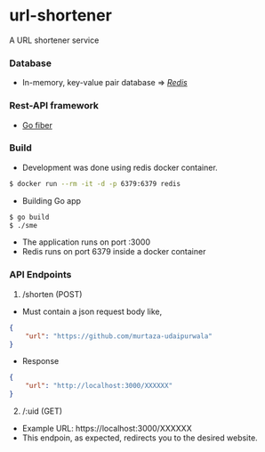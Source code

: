# url-shortener
A URL shortener service

### Database
- In-memory, key-value pair database => [*Redis*](https://redis.io/)

### Rest-API framework
- [Go fiber](https://gofiber.io/)

### Build
- Development was done using redis docker container.
```bash
$ docker run --rm -it -d -p 6379:6379 redis
```

- Building Go app
```bash
$ go build
$ ./sme
```

- The application runs on port :3000
- Redis runs on port 6379 inside a docker container

### API Endpoints
1. /shorten (POST)
- Must contain a json request body like,
```json
{
    "url": "https://github.com/murtaza-udaipurwala"
}
```

- Response
```json
{
    "url": "http://localhost:3000/XXXXXX"
}
```

2. /:uid (GET)
- Example URL: https://localhost:3000/XXXXXX
- This endpoin, as expected, redirects you to the desired website.
